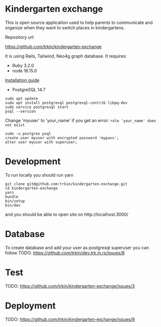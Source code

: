 # Kindergarten exchange

This is open source application used to help parents to communicate and organize
when they want to switch places in kindergartens.

Repository url:

https://github.com/trkin/kindergarten-exchange

It is using Rails, Tailwind, Neo4g graph database.
It requires:

* Ruby 3.2.0
* node 18.15.0

[Installation guide](https://dev.trk.in.rs/)

* PostgreSQL 14.7

```
sudo apt update
sudo apt install postgresql postgresql-contrib libpq-dev
sudo service postgresql start
psql --version
```

Change 'myuser' to 'your_name' if you get an error: `role 'your_name' does not exist`

```
sudo -u postgres psql
create user myuser with encrypted password 'mypass';
alter user myuser with superuser;
```

# Development

To run locally you should run yarn

```
git clone git@github.com:trkin/kindergarten-exchange.git
cd kindergarten-exchange
yarn
bundle
bin/setup
bin/dev
```

and you should be able to open site on http://localhost:3000/

# Database

To create database and add your user as postgresql superuser you can follow
TODO: https://github.com/trkin/dev.trk.in.rs/issues/8

# Test

TODO: https://github.com/trkin/kindergarten-exchange/issues/3

# Deployment

TODO: https://github.com/trkin/kindergarten-exchange/issues/9

